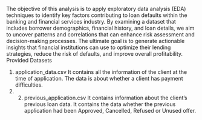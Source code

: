 The objective of this analysis is to apply exploratory data analysis (EDA) techniques to identify key factors contributing to loan defaults within the banking and financial services industry. By examining a dataset that includes borrower demographics, financial history, and loan details, we aim to uncover patterns and correlations that can enhance risk assessment and decision-making processes. The ultimate goal is to generate actionable insights that financial institutions can use to optimize their lending strategies, reduce the risk of defaults, and improve overall profitability.
Provided Datasets
1. application_data.csv It contains all the information of the client at the time of application. The data is about whether a client has payment difficulties.
2. 2. previous_application.csv It contains information about the client’s previous loan data. It contains the data whether the previous application had been Approved, Cancelled, Refused or Unused offer.
